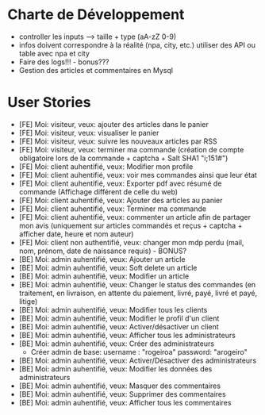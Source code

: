 # Charte de Développement
* controller les inputs –> taille + type (aA-zZ 0-9)
* infos doivent correspondre à la réalité (npa, city, etc.) utiliser des API ou table avec npa et city
* Faire des logs!!! - bonus???
* Gestion des articles et commentaires en Mysql

# User Stories
* [FE] Moi: visiteur, veux: ajouter des articles dans le panier
* [FE] Moi: visiteur, veux: visualiser le panier
* [FE] Moi: visiteur, veux: suivre les nouveaux articles par RSS
* [FE] Moi: visiteur, veux: terminer ma commande (création de compte obligatoire lors de la commande + captcha + Salt SHA1 "i;151#")
* [FE] Moi: client auhentifié, veux: Modifier mon profile
* [FE] Moi: client auhentifié, veux: voir mes commandes ainsi que leur état
* [FE] Moi: client auhentifié, veux: Exporter pdf avec résumé de commande (Affichage différent de celle du web)
* [FE] Moi: client auhentifié, veux: Ajouter des articles au panier
* [FE] Moi: client auhentifié, veux: Terminer ma commande
* [FE] Moi: client auhentifié, veux: commenter un article afin de partager mon avis (uniquement sur articles commandés et reçus + captcha + afficher date, heure et nom auteur)
* [FE] Moi: client non authentifié, veux: changer mon mdp perdu (mail, nom, prénom, date de naissance requis) - BONUS?
* [BE] Moi: admin auhentifié, veux: Ajouter un article
* [BE] Moi: admin auhentifié, veux: Soft delete un article
* [BE] Moi: admin auhentifié, veux: Modifier un article
* [BE] Moi: admin auhentifié, veux: Changer le status des commandes (en traitement, en livraison, en attente du paiement, livré, payé, livré et payé, litige)
* [BE] Moi: admin auhentifié, veux: Modifier tous les clients
* [BE] Moi: admin auhentifié, veux: Modifier le profil d'un client
* [BE] Moi: admin auhentifié, veux: Activer/désactiver un client
* [BE] Moi: admin auhentifié, veux: Afficher tous les administrateurs
* [BE] Moi: admin auhentifié, veux: Créer des administrateurs 
  * Créer admin de base:  username : "rogeiroa" password: "arogeiro"
* [BE] Moi: admin auhentifié, veux: Activer/Désactiver des administrateurs
* [BE] Moi: admin auhentifié, veux: Modifier les données des administrateurs
* [BE] Moi: admin auhentifié, veux: Masquer des commentaires
* [BE] Moi: admin auhentifié, veux: Supprimer des commentaires
* [BE] Moi: admin auhentifié, veux: Afficher tous les commentaires
